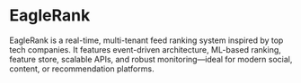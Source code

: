 # EagleRank
EagleRank is a real-time, multi-tenant feed ranking system inspired by top tech companies. It features event-driven architecture, ML-based ranking, feature store, scalable APIs, and robust monitoring—ideal for modern social, content, or recommendation platforms.
